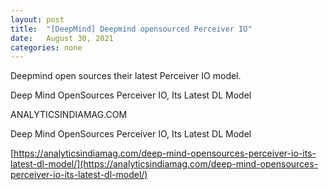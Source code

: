 ```yaml
---
layout: post
title:  "[DeepMind] Deepmind opensourced Perceiver IO"
date:   August 30, 2021
categories: none
---
```


Deepmind open sources their latest Perceiver IO model.

Deep Mind OpenSources Perceiver IO, Its Latest DL Model

ANALYTICSINDIAMAG.COM




Deep Mind OpenSources Perceiver IO, Its Latest DL Model



[https://analyticsindiamag.com/deep-mind-opensources-perceiver-io-its-latest-dl-model/](https://analyticsindiamag.com/deep-mind-opensources-perceiver-io-its-latest-dl-model/)

 

